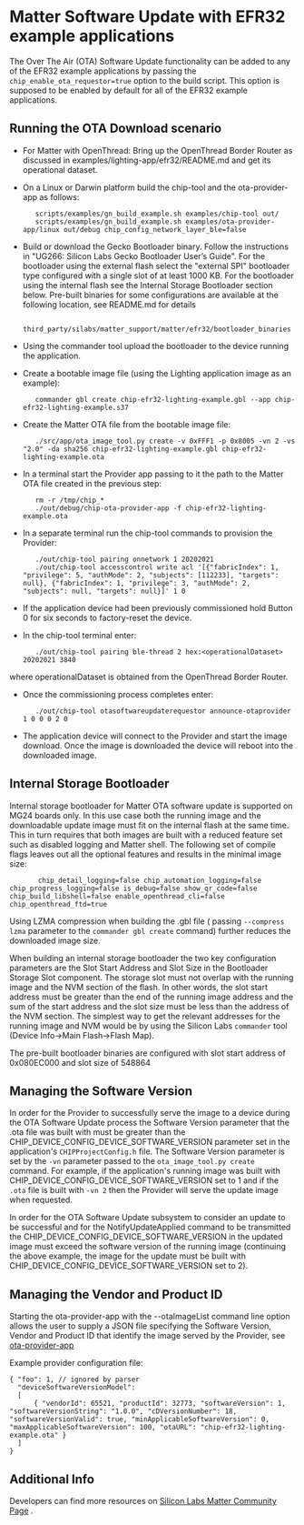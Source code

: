 # Matter Software Update with EFR32 example applications

The Over The Air (OTA) Software Update functionality can be added to any of the
EFR32 example applications by passing the `chip_enable_ota_requestor=true`
option to the build script. This option is supposed to be enabled by default for
all of the EFR32 example applications.

## Running the OTA Download scenario

-   For Matter with OpenThread: Bring up the OpenThread Border Router as
    discussed in examples/lighting-app/efr32/README.md and get its operational
    dataset.

-   On a Linux or Darwin platform build the chip-tool and the ota-provider-app
    as follows:

           scripts/examples/gn_build_example.sh examples/chip-tool out/
           scripts/examples/gn_build_example.sh examples/ota-provider-app/linux out/debug chip_config_network_layer_ble=false

-   Build or download the Gecko Bootloader binary. Follow the instructions in
    "UG266: Silicon Labs Gecko Bootloader User’s Guide". For the bootloader
    using the external flash select the "external SPI" bootloader type
    configured with a single slot of at least 1000 KB. For the bootloader using
    the internal flash see the Internal Storage Bootloader section below.
    Pre-built binaries for some configurations are available at the following
    location, see README.md for details

           third_party/silabs/matter_support/matter/efr32/bootloader_binaries

-   Using the commander tool upload the bootloader to the device running the
    application.

-   Create a bootable image file (using the Lighting application image as an
    example):

           commander gbl create chip-efr32-lighting-example.gbl --app chip-efr32-lighting-example.s37

-   Create the Matter OTA file from the bootable image file:

           ./src/app/ota_image_tool.py create -v 0xFFF1 -p 0x8005 -vn 2 -vs "2.0" -da sha256 chip-efr32-lighting-example.gbl chip-efr32-lighting-example.ota

-   In a terminal start the Provider app passing to it the path to the Matter
    OTA file created in the previous step:

           rm -r /tmp/chip_*
           ./out/debug/chip-ota-provider-app -f chip-efr32-lighting-example.ota

-   In a separate terminal run the chip-tool commands to provision the Provider:

           ./out/chip-tool pairing onnetwork 1 20202021
           ./out/chip-tool accesscontrol write acl '[{"fabricIndex": 1, "privilege": 5, "authMode": 2, "subjects": [112233], "targets": null}, {"fabricIndex": 1, "privilege": 3, "authMode": 2, "subjects": null, "targets": null}]' 1 0

-   If the application device had been previously commissioned hold Button 0 for
    six seconds to factory-reset the device.

-   In the chip-tool terminal enter:

           ./out/chip-tool pairing ble-thread 2 hex:<operationalDataset> 20202021 3840

where operationalDataset is obtained from the OpenThread Border Router.

-   Once the commissioning process completes enter:

           ./out/chip-tool otasoftwareupdaterequestor announce-otaprovider 1 0 0 0 2 0

-   The application device will connect to the Provider and start the image
    download. Once the image is downloaded the device will reboot into the
    downloaded image.

## Internal Storage Bootloader

Internal storage bootloader for Matter OTA software update is supported on MG24
boards only. In this use case both the running image and the downloadable update
image must fit on the internal flash at the same time. This in turn requires
that both images are built with a reduced feature set such as disabled logging
and Matter shell. The following set of compile flags leaves out all the optional
features and results in the minimal image size:

           chip_detail_logging=false chip_automation_logging=false chip_progress_logging=false is_debug=false show_qr_code=false chip_build_libshell=false enable_openthread_cli=false chip_openthread_ftd=true

Using LZMA compression when building the .gbl file ( passing `--compress lzma`
parameter to the `commander gbl create` command) further reduces the downloaded
image size.

When building an internal storage bootloader the two key configuration
parameters are the Slot Start Address and Slot Size in the Bootloader Storage
Slot component. The storage slot must not overlap with the running image and the
NVM section of the flash. In other words, the slot start address must be greater
than the end of the running image address and the sum of the start address and
the slot size must be less than the address of the NVM section. The simplest way
to get the relevant addresses for the running image and NVM would be by using
the Silicon Labs `commander` tool (Device Info->Main Flash->Flash Map).

The pre-built bootloader binaries are configured with slot start address of
0x080EC000 and slot size of 548864

## Managing the Software Version

In order for the Provider to successfully serve the image to a device during the
OTA Software Update process the Software Version parameter that the .ota file
was built with must be greater than the
CHIP_DEVICE_CONFIG_DEVICE_SOFTWARE_VERSION parameter set in the application's
`CHIPProjectConfig.h` file. The Software Version parameter is set by the `-vn`
parameter passed to the `ota_image_tool.py create` command. For example, if the
application's running image was built with
CHIP_DEVICE_CONFIG_DEVICE_SOFTWARE_VERSION set to 1 and if the `.ota` file is
built with `-vn 2` then the Provider will serve the update image when requested.

In order for the OTA Software Update subsystem to consider an update to be
successful and for the NotifyUpdateApplied command to be transmitted the
CHIP_DEVICE_CONFIG_DEVICE_SOFTWARE_VERSION in the updated image must exceed the
software version of the running image (continuing the above example, the image
for the update must be built with CHIP_DEVICE_CONFIG_DEVICE_SOFTWARE_VERSION set
to 2).

## Managing the Vendor and Product ID

Starting the ota-provider-app with the --otaImageList command line option allows
the user to supply a JSON file specifying the Software Version, Vendor and
Product ID that identify the image served by the Provider, see
[ota-provider-app](../../examples/ota-provider-app/linux/README.md)

Example provider configuration file:

```
{ "foo": 1, // ignored by parser
  "deviceSoftwareVersionModel":
  [
      { "vendorId": 65521, "productId": 32773, "softwareVersion": 1, "softwareVersionString": "1.0.0", "cDVersionNumber": 18, "softwareVersionValid": true, "minApplicableSoftwareVersion": 0, "maxApplicableSoftwareVersion": 100, "otaURL": "chip-efr32-lighting-example.ota" }
  ]
}
```

## Additional Info

Developers can find more resources on
[Silicon Labs Matter Community Page](https://community.silabs.com/s/article/connected-home-over-ip-chip-faq?language=en_US)
.

